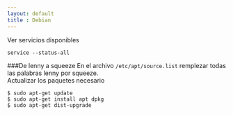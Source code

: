 ```yaml
--- 
layout: default
title : Debian
---
```

Ver servicios disponibles

    service --status-all

###De lenny a squeeze
En el archivo `/etc/apt/source.list` remplezar todas las palabras lenny por squeeze.  
Actualizar los paquetes necesario  

	$ sudo apt-get update
	$ sudo apt-get install apt dpkg 
	$ sudo apt-get dist-upgrade

